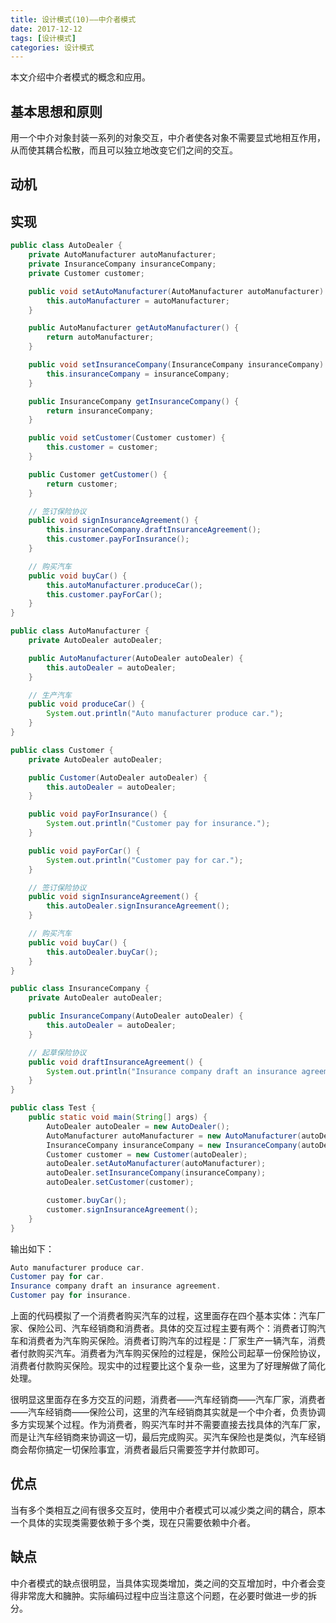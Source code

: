 ```yaml
---
title: 设计模式(10)——中介者模式
date: 2017-12-12
tags: [设计模式]
categories: 设计模式
---
```


本文介绍中介者模式的概念和应用。

<!--more-->

## 基本思想和原则

用一个中介对象封装一系列的对象交互，中介者使各对象不需要显式地相互作用，从而使其耦合松散，而且可以独立地改变它们之间的交互。

## 动机


## 实现

```Java
public class AutoDealer {
    private AutoManufacturer autoManufacturer;
    private InsuranceCompany insuranceCompany;
    private Customer customer;

    public void setAutoManufacturer(AutoManufacturer autoManufacturer) {
        this.autoManufacturer = autoManufacturer;
    }

    public AutoManufacturer getAutoManufacturer() {
        return autoManufacturer;
    }

    public void setInsuranceCompany(InsuranceCompany insuranceCompany) {
        this.insuranceCompany = insuranceCompany;
    }

    public InsuranceCompany getInsuranceCompany() {
        return insuranceCompany;
    }

    public void setCustomer(Customer customer) {
        this.customer = customer;
    }

    public Customer getCustomer() {
        return customer;
    }

    // 签订保险协议
    public void signInsuranceAgreement() {
        this.insuranceCompany.draftInsuranceAgreement();
        this.customer.payForInsurance();
    }

    // 购买汽车
    public void buyCar() {
        this.autoManufacturer.produceCar();
        this.customer.payForCar();
    }
}

public class AutoManufacturer {
    private AutoDealer autoDealer;

    public AutoManufacturer(AutoDealer autoDealer) {
        this.autoDealer = autoDealer;
    }

    // 生产汽车
    public void produceCar() {
        System.out.println("Auto manufacturer produce car.");
    }
}

public class Customer {
    private AutoDealer autoDealer;

    public Customer(AutoDealer autoDealer) {
        this.autoDealer = autoDealer;
    }

    public void payForInsurance() {
        System.out.println("Customer pay for insurance.");
    }

    public void payForCar() {
        System.out.println("Customer pay for car.");
    }

    // 签订保险协议
    public void signInsuranceAgreement() {
        this.autoDealer.signInsuranceAgreement();
    }

    // 购买汽车
    public void buyCar() {
        this.autoDealer.buyCar();
    }
}

public class InsuranceCompany {
    private AutoDealer autoDealer;

    public InsuranceCompany(AutoDealer autoDealer) {
        this.autoDealer = autoDealer;
    }

    // 起草保险协议
    public void draftInsuranceAgreement() {
        System.out.println("Insurance company draft an insurance agreement.");
    }
}

public class Test {
    public static void main(String[] args) {
        AutoDealer autoDealer = new AutoDealer();
        AutoManufacturer autoManufacturer = new AutoManufacturer(autoDealer);
        InsuranceCompany insuranceCompany = new InsuranceCompany(autoDealer);
        Customer customer = new Customer(autoDealer);
        autoDealer.setAutoManufacturer(autoManufacturer);
        autoDealer.setInsuranceCompany(insuranceCompany);
        autoDealer.setCustomer(customer);

        customer.buyCar();
        customer.signInsuranceAgreement();
    }
}
```

输出如下：

```Java
Auto manufacturer produce car.
Customer pay for car.
Insurance company draft an insurance agreement.
Customer pay for insurance.
```

上面的代码模拟了一个消费者购买汽车的过程，这里面存在四个基本实体：汽车厂家、保险公司、汽车经销商和消费者。具体的交互过程主要有两个：消费者订购汽车和消费者为汽车购买保险。消费者订购汽车的过程是：厂家生产一辆汽车，消费者付款购买汽车。消费者为汽车购买保险的过程是，保险公司起草一份保险协议，消费者付款购买保险。现实中的过程要比这个复杂一些，这里为了好理解做了简化处理。

很明显这里面存在多方交互的问题，消费者——汽车经销商——汽车厂家，消费者——汽车经销商——保险公司，这里的汽车经销商其实就是一个中介者，负责协调多方实现某个过程。作为消费者，购买汽车时并不需要直接去找具体的汽车厂家，而是让汽车经销商来协调这一切，最后完成购买。买汽车保险也是类似，汽车经销商会帮你搞定一切保险事宜，消费者最后只需要签字并付款即可。

## 优点

当有多个类相互之间有很多交互时，使用中介者模式可以减少类之间的耦合，原本一个具体的实现类需要依赖于多个类，现在只需要依赖中介者。

## 缺点

中介者模式的缺点很明显，当具体实现类增加，类之间的交互增加时，中介者会变得非常庞大和臃肿。实际编码过程中应当注意这个问题，在必要时做进一步的拆分。
